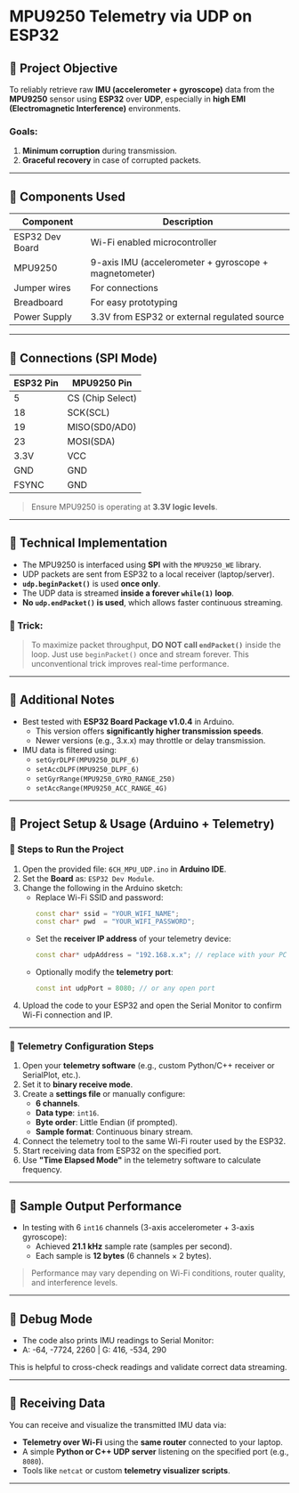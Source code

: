 # MPU9250 Telemetry via UDP on ESP32

## 📌 Project Objective

To reliably retrieve raw **IMU (accelerometer + gyroscope)** data from the **MPU9250** sensor using **ESP32** over **UDP**, especially in **high EMI (Electromagnetic Interference)** environments.

### Goals:
1. **Minimum corruption** during transmission.
2. **Graceful recovery** in case of corrupted packets.

---

## 🧰 Components Used

| Component       | Description                               |
|----------------|-------------------------------------------|
| ESP32 Dev Board| Wi-Fi enabled microcontroller             |
| MPU9250        | 9-axis IMU (accelerometer + gyroscope + magnetometer) |
| Jumper wires   | For connections                           |
| Breadboard     | For easy prototyping                      |
| Power Supply   | 3.3V from ESP32 or external regulated source |

---

## 🔌 Connections (SPI Mode)

| ESP32 Pin | MPU9250 Pin |
|-----------|-------------|
| 5         | CS (Chip Select) |
| 18        | SCK(SCL) |
| 19        | MISO(SD0/AD0) |
| 23        | MOSI(SDA) |
| 3.3V      | VCC |
| GND       | GND |
| FSYNC     | GND |

> Ensure MPU9250 is operating at **3.3V logic levels**.

---

## 🧠 Technical Implementation

- The MPU9250 is interfaced using **SPI** with the `MPU9250_WE` library.
- UDP packets are sent from ESP32 to a local receiver (laptop/server).
- **`udp.beginPacket()`** is used **once only**.
- The UDP data is streamed **inside a forever `while(1)` loop**.
- **No `udp.endPacket()` is used**, which allows faster continuous streaming.

### 🚨 Trick:
> To maximize packet throughput, **DO NOT call `endPacket()`** inside the loop. Just use `beginPacket()` once and stream forever. This unconventional trick improves real-time performance.

---

## 📝 Additional Notes

- Best tested with **ESP32 Board Package v1.0.4** in Arduino.
    - This version offers **significantly higher transmission speeds**.
    - Newer versions (e.g., 3.x.x) may throttle or delay transmission.
- IMU data is filtered using:
  - `setGyrDLPF(MPU9250_DLPF_6)`
  - `setAccDLPF(MPU9250_DLPF_6)`
  - `setGyrRange(MPU9250_GYRO_RANGE_250)`
  - `setAccRange(MPU9250_ACC_RANGE_4G)`

---

## 📎 Project Setup & Usage (Arduino + Telemetry)

### 🔧 Steps to Run the Project

1. Open the provided file: `6CH_MPU_UDP.ino` in **Arduino IDE**.
2. Set the **Board** as: `ESP32 Dev Module`.
3. Change the following in the Arduino sketch:
   - Replace Wi-Fi SSID and password:
     ```cpp
     const char* ssid = "YOUR_WIFI_NAME";
     const char* pwd  = "YOUR_WIFI_PASSWORD";
     ```
   - Set the **receiver IP address** of your telemetry device:
     ```cpp
     const char* udpAddress = "192.168.x.x"; // replace with your PC or NUC IP
     ```
   - Optionally modify the **telemetry port**:
     ```cpp
     const int udpPort = 8080; // or any open port
     ```
4. Upload the code to your ESP32 and open the Serial Monitor to confirm Wi-Fi connection and IP.

---

### 📡 Telemetry Configuration Steps

1. Open your **telemetry software** (e.g., custom Python/C++ receiver or SerialPlot, etc.).
2. Set it to **binary receive mode**.
3. Create a **settings file** or manually configure:
   - **6 channels**.
   - **Data type**: `int16`.
   - **Byte order**: Little Endian (if prompted).
   - **Sample format**: Continuous binary stream.
4. Connect the telemetry tool to the same Wi-Fi router used by the ESP32.
5. Start receiving data from ESP32 on the specified port.
6. Use **"Time Elapsed Mode"** in the telemetry software to calculate frequency.

---

## 🚀 Sample Output Performance

- In testing with 6 `int16` channels (3-axis accelerometer + 3-axis gyroscope):
  - Achieved **21.1 kHz** sample rate (samples per second).
  - Each sample is **12 bytes** (6 channels × 2 bytes).

> Performance may vary depending on Wi-Fi conditions, router quality, and interference levels.

---

## 🧪 Debug Mode

- The code also prints IMU readings to Serial Monitor:
- A: -64, -7724, 2260 | G: 416, -534, 290

This is helpful to cross-check readings and validate correct data streaming.

---

## 📡 Receiving Data

You can receive and visualize the transmitted IMU data via:

- **Telemetry over Wi-Fi** using the **same router** connected to your laptop.
- A simple **Python or C++ UDP server** listening on the specified port (e.g., `8080`).
- Tools like `netcat` or custom **telemetry visualizer scripts**.

---
